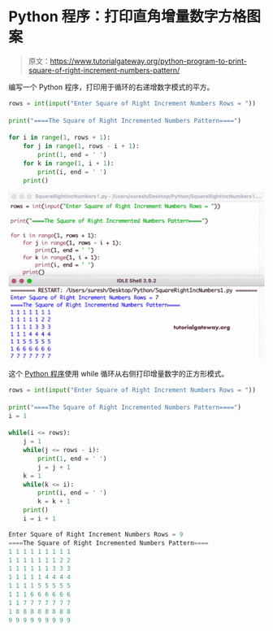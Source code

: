 # Python 程序：打印直角增量数字方格图案

> 原文：<https://www.tutorialgateway.org/python-program-to-print-square-of-right-increment-numbers-pattern/>

编写一个 Python 程序，打印用于循环的右递增数字模式的平方。

```py
rows = int(input("Enter Square of Right Increment Numbers Rows = "))

print("====The Square of Right Incremented Numbers Pattern====")

for i in range(1, rows + 1):
    for j in range(1, rows - i + 1):
        print(1, end = ' ')
    for k in range(1, i + 1):
        print(i, end = ' ')
    print()
```

![Python Program to Print Square of Right Increment Numbers Pattern](img/7376f77c5e2c3e5e08ca235334a1d8f5.png)

这个 [Python 程序](https://www.tutorialgateway.org/python-programming-examples/)使用 while 循环从右侧打印增量数字的正方形模式。

```py
rows = int(input("Enter Square of Right Increment Numbers Rows = "))

print("====The Square of Right Incremented Numbers Pattern====")
i = 1

while(i <= rows):
    j = 1
    while(j <= rows - i):
        print(1, end = ' ')
        j = j + 1
    k = 1
    while(k <= i):
        print(i, end = ' ')
        k = k + 1
    print()
    i = i + 1
```

```py
Enter Square of Right Increment Numbers Rows = 9
====The Square of Right Incremented Numbers Pattern====
1 1 1 1 1 1 1 1 1 
1 1 1 1 1 1 1 2 2 
1 1 1 1 1 1 3 3 3 
1 1 1 1 1 4 4 4 4 
1 1 1 1 5 5 5 5 5 
1 1 1 6 6 6 6 6 6 
1 1 7 7 7 7 7 7 7 
1 8 8 8 8 8 8 8 8 
9 9 9 9 9 9 9 9 9 
```